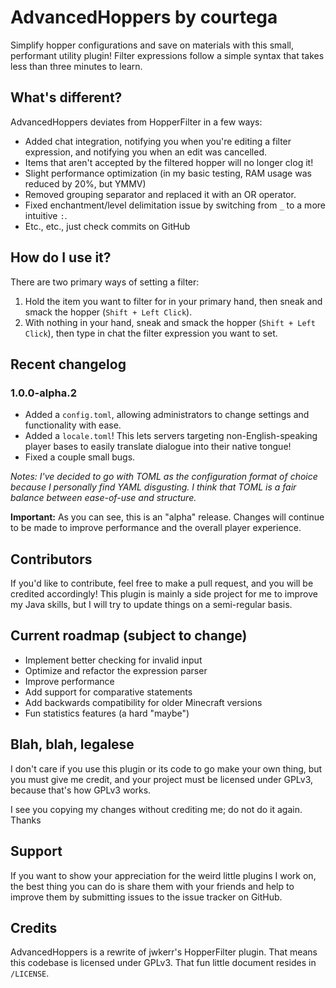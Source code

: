 # AdvancedHoppers by courtega

Simplify hopper configurations and save on materials with this small, performant utility plugin! Filter expressions
follow a simple syntax that takes less than three minutes to learn.

## What's different?

AdvancedHoppers deviates from HopperFilter in a few ways:

- Added chat integration, notifying you when you're editing a filter expression, and notifying you when an edit was
  cancelled.
- Items that aren't accepted by the filtered hopper will no longer clog it!
- Slight performance optimization (in my basic testing, RAM usage was reduced by 20%, but YMMV)
- Removed grouping separator and replaced it with an OR operator.
- Fixed enchantment/level delimitation issue by switching from `_` to a more intuitive `:`.
- Etc., etc., just check commits on GitHub

## How do I use it?

There are two primary ways of setting a filter:

1. Hold the item you want to filter for in your primary hand, then sneak and smack the hopper (`Shift + Left Click`).
2. With nothing in your hand, sneak and smack the hopper (`Shift + Left Click`), then type in chat the filter expression
   you want to set.

## Recent changelog

### 1.0.0-alpha.2

- Added a `config.toml`, allowing administrators to change settings and functionality with ease.
- Added a `locale.toml`! This lets servers targeting non-English-speaking player bases to easily translate dialogue into
  their native tongue!
- Fixed a couple small bugs.

_Notes: I've decided to go with TOML as the configuration format of choice because I personally find YAML disgusting. I
think that TOML is a fair balance between ease-of-use and structure._

**Important:** As you can see, this is an "alpha" release. Changes will continue to be made to improve performance and
the overall player experience.

## Contributors

If you'd like to contribute, feel free to make a pull request, and you will be credited accordingly! This plugin is
mainly a side project for me to improve my Java skills, but I will try to update things on a semi-regular basis.

## Current roadmap (subject to change)

- Implement better checking for invalid input
- Optimize and refactor the expression parser
- Improve performance
- Add support for comparative statements
- Add backwards compatibility for older Minecraft versions
- Fun statistics features (a hard "maybe")

## Blah, blah, legalese

I don't care if you use this plugin or its code to go make your own thing, but you must give me credit, and your project
must be licensed under GPLv3, because that's how GPLv3 works.

I see you copying my changes without crediting me; do not do it again. Thanks

## Support

If you want to show your appreciation for the weird little plugins I work on, the best thing you can do is share them
with your friends and help to improve them by submitting issues to the issue tracker on GitHub.

## Credits

AdvancedHoppers is a rewrite of jwkerr's HopperFilter plugin. That means this codebase is licensed under GPLv3. That fun
little document resides in `/LICENSE`.
